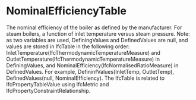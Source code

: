 NominalEfficiencyTable
======================

The nominal efficiency of the boiler as defined by the manufacturer. For steam boilers, a function of inlet temperature versus steam pressure.  Note: as two variables are used, DefiningValues and DefinedValues are null, and values are stored in IfcTable in the following order: InletTemperature(IfcThermodynamicTemperatureMeasure) and OutletTemperature(IfcThermodynamicTemperatureMeasure) in DefiningValues, and NominalEfficiency(IfcNormalisedRatioMeasure) in DefinedValues. For example, DefininfValues(InletTemp, OutletTemp), DefinedValues(null, NominalEfficiency).  The IfcTable is related to IfcPropertyTableValue using IfcMetric and IfcPropertyConstraintRelationship.
